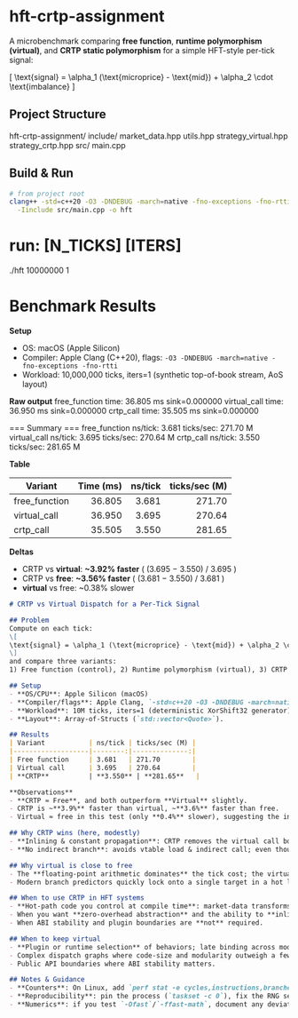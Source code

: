 # hft-crtp-assignment

A microbenchmark comparing **free function**, **runtime polymorphism (virtual)**, and **CRTP static polymorphism** for a simple HFT-style per-tick signal:

\[
\text{signal} = \alpha_1 (\text{microprice} - \text{mid}) + \alpha_2 \cdot \text{imbalance}
\]

## Project Structure

hft-crtp-assignment/
include/
market_data.hpp
utils.hpp
strategy_virtual.hpp
strategy_crtp.hpp
src/
main.cpp

## Build & Run 
```bash
# from project root
clang++ -std=c++20 -O3 -DNDEBUG -march=native -fno-exceptions -fno-rtti \
  -Iinclude src/main.cpp -o hft

```

# run: [N_TICKS] [ITERS]
./hft 10000000 1

# Benchmark Results

**Setup**
- OS: macOS (Apple Silicon)
- Compiler: Apple Clang (C++20), flags: `-O3 -DNDEBUG -march=native -fno-exceptions -fno-rtti`
- Workload: 10,000,000 ticks, iters=1 (synthetic top-of-book stream, AoS layout)

**Raw output** 
free_function time: 36.805 ms sink=0.000000 
virtual_call time: 36.950 ms sink=0.000000 
crtp_call time: 35.505 ms sink=0.000000 

=== Summary === 
free_function ns/tick: 3.681 ticks/sec: 271.70 M 
virtual_call ns/tick: 3.695 ticks/sec: 270.64 M 
crtp_call ns/tick: 3.550 ticks/sec: 281.65 M

**Table**

| Variant           | Time (ms) | ns/tick | ticks/sec (M) |
|------------------|-----------:|--------:|--------------:|
| free_function    | 36.805     | 3.681   | 271.70        |
| virtual_call     | 36.950     | 3.695   | 270.64        |
| crtp_call        | 35.505     | 3.550   | 281.65        |

**Deltas**
- CRTP vs **virtual**: **~3.92% faster** ( (3.695 − 3.550) / 3.695 )
- CRTP vs **free**: **~3.56% faster** ( (3.681 − 3.550) / 3.681 )
- **virtual** vs free: ~0.38% slower

```markdown
# CRTP vs Virtual Dispatch for a Per-Tick Signal

## Problem
Compute on each tick:
\[
\text{signal} = \alpha_1 (\text{microprice} - \text{mid}) + \alpha_2 \cdot \text{imbalance}
\]
and compare three variants:
1) Free function (control), 2) Runtime polymorphism (virtual), 3) CRTP static polymorphism.

## Setup
- **OS/CPU**: Apple Silicon (macOS)
- **Compiler/flags**: Apple Clang, `-std=c++20 -O3 -DNDEBUG -march=native -fno-exceptions -fno-rtti`
- **Workload**: 10M ticks, iters=1 (deterministic XorShift32 generator). Functions are header-only to encourage inlining.
- **Layout**: Array-of-Structs (`std::vector<Quote>`).

## Results
| Variant           | ns/tick | ticks/sec (M) |
|-------------------|--------:|--------------:|
| Free function     | 3.681   | 271.70        |
| Virtual call      | 3.695   | 270.64        |
| **CRTP**          | **3.550** | **281.65**   |

**Observations**
- **CRTP ≈ Free**, and both outperform **Virtual** slightly.
- CRTP is ~**3.9%** faster than virtual, ~**3.6%** faster than free.
- Virtual ≈ free in this test (only **0.4%** slower), suggesting the indirect call overhead is small relative to the math (2 divides, several muls/adds).

## Why CRTP wins (here, modestly)
- **Inlining & constant propagation**: CRTP removes the virtual call boundary so `on_tick` and `on_tick_impl` fully inline. `alpha1/alpha2` can propagate, common subexpressions can be optimized.
- **No indirect branch**: avoids vtable load & indirect call; even though it’s well-predicted in a tight loop, removing it can still shave a few cycles and enable better scheduling.

## Why virtual is close to free
- The **floating-point arithmetic dominates** the tick cost; the virtual dispatch (one well-predicted indirect call) contributes little when the body is non-trivial.
- Modern branch predictors quickly lock onto a single target in a hot loop.

## When to use CRTP in HFT systems
- **Hot-path code you control at compile time**: market-data transforms, per-tick indicators, microstructure features.
- When you want **zero-overhead abstraction** and the ability to **inline across the interface**.
- When ABI stability and plugin boundaries are **not** required.

## When to keep virtual
- **Plugin or runtime selection** of behaviors; late binding across modules.
- Complex dispatch graphs where code-size and modularity outweigh a few percent of speed.
- Public API boundaries where ABI stability matters.

## Notes & Guidance
- **Counters**: On Linux, add `perf stat -e cycles,instructions,branches,branch-misses` to capture IPC and branch miss rate; CRTP usually has slightly higher IPC and lower miss rate.
- **Reproducibility**: pin the process (`taskset -c 0`), fix the RNG seed (already done), run several trials; report mean ± stdev.
- **Numerics**: if you test `-Ofast`/`-ffast-math`, document any deviations (denormals, reassociation).

